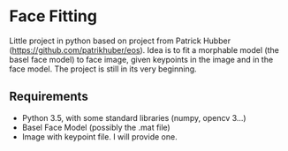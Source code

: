 # Face Fitting

Little project in python based on project from Patrick Hubber (https://github.com/patrikhuber/eos). Idea is to fit a morphable model (the basel face model) to face image, given keypoints in the image and in the face model. The project is still in its very beginning. 

## Requirements

* Python 3.5, with some standard libraries (numpy, opencv 3...)
* Basel Face Model (possibly the .mat file)
* Image with keypoint file. I will provide one. 

